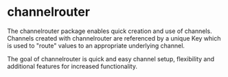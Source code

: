 # channelrouter

The channelrouter package enables quick creation and use of channels. Channels created with channelrouter are referenced by a unique Key which is used to "route" values to an appropriate underlying channel.

The goal of channelrouter is quick and easy channel setup, flexibility and additional features for increased functionality.

